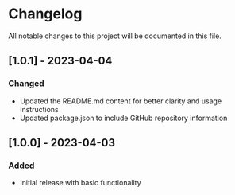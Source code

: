 # Changelog

All notable changes to this project will be documented in this file.

## [1.0.1] - 2023-04-04

### Changed

- Updated the README.md content for better clarity and usage instructions
- Updated package.json to include GitHub repository information

## [1.0.0] - 2023-04-03

### Added

- Initial release with basic functionality